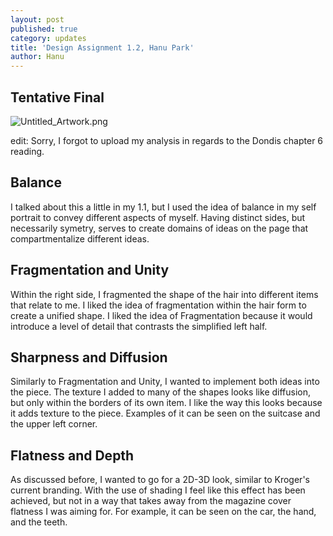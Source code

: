 ```yaml
---
layout: post
published: true
category: updates
title: 'Design Assignment 1.2, Hanu Park'
author: Hanu
---
```

## Tentative Final
![Untitled_Artwork.png]({{site.baseurl}}/assets/Untitled_Artwork.png)

edit: Sorry, I forgot to upload my analysis in regards to the Dondis chapter 6 reading.

## Balance

I talked about this a little in my 1.1, but I used the idea of balance in my self portrait to convey different aspects of myself. Having distinct sides, but necessarily symetry, serves to create domains of ideas on the page that compartmentalize different ideas.

## Fragmentation and Unity

Within the right side, I fragmented the shape of the hair into different items that relate to me. I liked the idea of fragmentation within the hair form to create a unified shape. I liked the idea of Fragmentation because it would introduce a level of detail that contrasts the simplified left half.

## Sharpness and Diffusion

Similarly to Fragmentation and Unity, I wanted to implement both ideas into the piece. The texture I added to many of the shapes looks like diffusion, but only within the borders of its own item. I like the way this looks because it adds texture to the piece. Examples of it can be seen on the suitcase and the upper left corner.

## Flatness and Depth

As discussed before, I wanted to go for a 2D-3D look, similar to Kroger's current branding. With the use of shading I feel like this effect has been achieved, but not in a way that takes away from the magazine cover flatness I was aiming for. For example, it can be seen on the car, the hand, and the teeth. 
